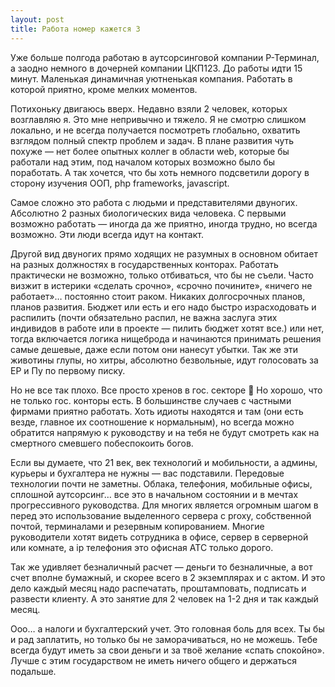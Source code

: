 ```yaml
---
layout: post
title: Работа номер кажется 3
---
```


Уже больше полгода работаю в аутсорсинговой компании Р-Терминал, а заодно немного в дочерней компании ЦКП123. До работы идти 15 минут. Маленькая динамичная уютненькая компания. Работать в которой приятно, кроме мелких моментов.

Потихоньку двигаюсь вверх. Недавно взяли 2 человек, которых возглавляю я. Это мне непривычно и тяжело. Я не смотрю слишком локально, и не всегда получается посмотреть глобально, охватить взглядом полный спектр проблем и задач. В плане развития чуть похуже — нет более опытных коллег в области web, которые бы работали над этим, под началом которых возможно было бы поработать. А так хочется, что бы хоть немного подсветили дорогу в сторону изучения ООП, php frameworks, javascript.

Самое сложно это работа с людьми и представителями двуногих. Абсолютно 2 разных биологических вида человека. С первыми возможно работать — иногда да же приятно, иногда трудно, но всегда возможно. Эти люди всегда идут на контакт.

Другой вид двуногих прямо ходящих не разумных в основном обитает на разных должностях в государственных конторах. Работать практически не возможно, только отбиваться, что бы не съели. Часто визжит в истерики «сделать срочно», «срочно почините», «ничего не работает»… постоянно стоит раком.  Никаких долгосрочных планов, планов развития. Бюджет или есть и его надо быстро израсходовать и распилить (почти обязательно распил, не важна заслуга этих индивидов в работе или в проекте — пилить бюджет хотят все.) или нет, тогда включается логика нищеброда и начинаются принимать решения самые дешевые, даже если потом они нанесут убытки. Так же эти животины глупы, но хитры, абсолютно безвольные, идут голосовать за ЕР и Пу по первому писку.

Но не все так плохо. Все просто хренов в гос. секторе 🙂 Но хорошо, что не только гос. конторы есть. В большинстве случаев с частными фирмами приятно работать. Хоть идиоты находятся и там (они есть везде, главное их соотношение к нормальным), но всегда можно обратится напрямую к руководству и на тебя не будут смотреть как на смертного смевшего побеспокоить богов.

Если вы думаете, что 21 век, век технологий и мобильности, а админы, курьеры и бухгалтера не нужны — вас подставили. Передовые технологии почти не заметны. Облака, телефония, мобильные офисы, сплошной аутсорсинг… все это в начальном состоянии и в мечтах прогрессивного руководства.  Для многих является огромным шагом в перед это использование выделенного сервера с proxy, собственной почтой, терминалами и резервным копированием. Многие руководители хотят видеть сотрудника в офисе, сервер в серверной или комнате, а ip телефония это офисная АТС только дорого.

Так же удивляет безналичный расчет — деньги то безналичные, а вот счет вполне бумажный, и скорее всего в 2 экземплярах и с актом. И это дело каждый месяц надо распечатать, проштамповать, подписать и развести клиенту. А это занятие для 2 человек на 1-2 дня и так каждый месяц.

Ооо… а налоги и бухгалтерский учет. Это головная боль для всех. Ты бы и рад заплатить, но только бы не заморачиваться, но не можешь. Тебе всегда будут иметь за свои деньги и за твоё желание «спать спокойно».  Лучше с этим государством не иметь ничего общего и держаться подальше.